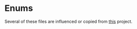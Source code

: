 # Enums

Several of these files are influenced or copied from [this](https://github.com/Zeugma440/atldotnet) project.
